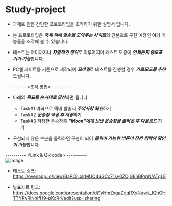 # Study-project

* 과제로 만든 간단한 프로토타입을 조작하기 위한 설명서 입니다.

* 본 프로토타입은 ***국제 택배 발송을 도와주는 사이트***의 견본으로 구현 예정인 여러 기능들을 조작해 볼 수 있습니다.

* 테스트는 어디까지나 ***자발적인 참여***로 이루어지며 테스트 도중에 ***언제든지 중도포기가 가능***합니다.

* PC웹 사이트를 기준으로 제작되어 ***모바일***로 테스트를 진행할 경우 ***가로모드를 추천***드립니다.

---------- <조작 방법> ----------
* 아래의 ***목표를 순서대로 달성***하면 됩니다.
  * Task#1 미국으로 택배 발송시 ***주의사항 확인***하기
  * Task#2 ***운송장 작성 후 저장***하기
  * Task#3 저장한 운송장중 ***"Moon"에게 보낸 운송장을 불러온 후 다운로드*** 하기

* 구현되지 않은 부분을 클릭하면 구현이 되어 ***클릭이 가능한 버튼이 잠깐 깜빡여 확인이 가능***합니다.

---------- <Link & QR code> ----------   
![image](https://user-images.githubusercontent.com/101612281/201633973-e4a62946-134e-4a99-ad5d-94bbdf355393.png)

* 테스트 링크: https://ovenapp.io/view/BaPOjLxlrMUO4aGCc71sy0ZOjG8nBPmN/ATqLE 

* 발표자료 링크: https://docs.google.com/presentation/d/1yHmZxgaZrjqRXyNuwk_IQhOHTTYRyRiNnIfH9-pKcR4/edit?usp=sharing 
